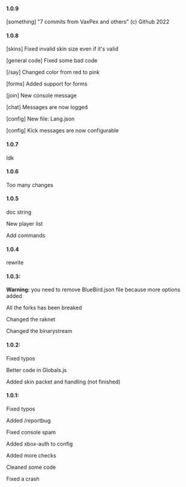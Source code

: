 #### 1.0.9

[something] "7 commits from VaxPex and others"  (c) Github 2022

#### 1.0.8


[skins] Fixed invalid skin size even if it's valid

[general code] Fixed some bad code

[/say] Changed color from red to pink

[forms] Added support for forms

[join] New console message

[chat] Messages are now logged

[config] New file: Lang.json

[config] Kick messages are now configurable

#### 1.0.7
Idk

#### 1.0.6
Too many changes

#### 1.0.5
doc string

New player list

Add commands

#### 1.0.4
rewrite

#### 1.0.3:
**Warning:** you need to remove BlueBird.json file because more options added

All the forks has been breaked

Changed the raknet

Changed the binarystream

#### 1.0.2:
Fixed typos

Better code in Globals.js

Added skin packet and handling (not finished)

#### 1.0.1:
Fixed typos

Added /reportbug

Fixed console spam

Added xbox-auth to config

Added more checks

Cleaned some code

Fixed a crash
